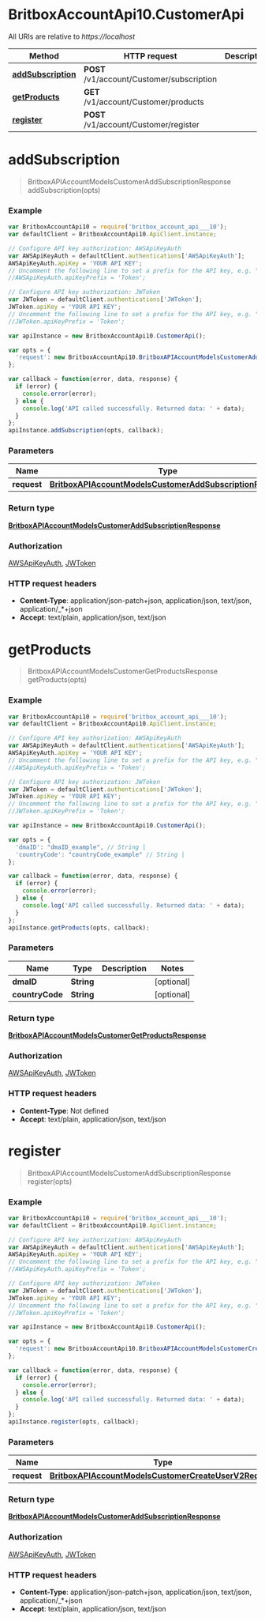 # BritboxAccountApi10.CustomerApi

All URIs are relative to *https://localhost*

Method | HTTP request | Description
------------- | ------------- | -------------
[**addSubscription**](CustomerApi.md#addSubscription) | **POST** /v1/account/Customer/subscription | 
[**getProducts**](CustomerApi.md#getProducts) | **GET** /v1/account/Customer/products | 
[**register**](CustomerApi.md#register) | **POST** /v1/account/Customer/register | 


<a name="addSubscription"></a>
# **addSubscription**
> BritboxAPIAccountModelsCustomerAddSubscriptionResponse addSubscription(opts)



### Example
```javascript
var BritboxAccountApi10 = require('britbox_account_api___10');
var defaultClient = BritboxAccountApi10.ApiClient.instance;

// Configure API key authorization: AWSApiKeyAuth
var AWSApiKeyAuth = defaultClient.authentications['AWSApiKeyAuth'];
AWSApiKeyAuth.apiKey = 'YOUR API KEY';
// Uncomment the following line to set a prefix for the API key, e.g. "Token" (defaults to null)
//AWSApiKeyAuth.apiKeyPrefix = 'Token';

// Configure API key authorization: JWToken
var JWToken = defaultClient.authentications['JWToken'];
JWToken.apiKey = 'YOUR API KEY';
// Uncomment the following line to set a prefix for the API key, e.g. "Token" (defaults to null)
//JWToken.apiKeyPrefix = 'Token';

var apiInstance = new BritboxAccountApi10.CustomerApi();

var opts = { 
  'request': new BritboxAccountApi10.BritboxAPIAccountModelsCustomerAddSubscriptionRequest() // BritboxAPIAccountModelsCustomerAddSubscriptionRequest | 
};

var callback = function(error, data, response) {
  if (error) {
    console.error(error);
  } else {
    console.log('API called successfully. Returned data: ' + data);
  }
};
apiInstance.addSubscription(opts, callback);
```

### Parameters

Name | Type | Description  | Notes
------------- | ------------- | ------------- | -------------
 **request** | [**BritboxAPIAccountModelsCustomerAddSubscriptionRequest**](BritboxAPIAccountModelsCustomerAddSubscriptionRequest.md)|  | [optional] 

### Return type

[**BritboxAPIAccountModelsCustomerAddSubscriptionResponse**](BritboxAPIAccountModelsCustomerAddSubscriptionResponse.md)

### Authorization

[AWSApiKeyAuth](../README.md#AWSApiKeyAuth), [JWToken](../README.md#JWToken)

### HTTP request headers

 - **Content-Type**: application/json-patch+json, application/json, text/json, application/_*+json
 - **Accept**: text/plain, application/json, text/json

<a name="getProducts"></a>
# **getProducts**
> BritboxAPIAccountModelsCustomerGetProductsResponse getProducts(opts)



### Example
```javascript
var BritboxAccountApi10 = require('britbox_account_api___10');
var defaultClient = BritboxAccountApi10.ApiClient.instance;

// Configure API key authorization: AWSApiKeyAuth
var AWSApiKeyAuth = defaultClient.authentications['AWSApiKeyAuth'];
AWSApiKeyAuth.apiKey = 'YOUR API KEY';
// Uncomment the following line to set a prefix for the API key, e.g. "Token" (defaults to null)
//AWSApiKeyAuth.apiKeyPrefix = 'Token';

// Configure API key authorization: JWToken
var JWToken = defaultClient.authentications['JWToken'];
JWToken.apiKey = 'YOUR API KEY';
// Uncomment the following line to set a prefix for the API key, e.g. "Token" (defaults to null)
//JWToken.apiKeyPrefix = 'Token';

var apiInstance = new BritboxAccountApi10.CustomerApi();

var opts = { 
  'dmaID': "dmaID_example", // String | 
  'countryCode': "countryCode_example" // String | 
};

var callback = function(error, data, response) {
  if (error) {
    console.error(error);
  } else {
    console.log('API called successfully. Returned data: ' + data);
  }
};
apiInstance.getProducts(opts, callback);
```

### Parameters

Name | Type | Description  | Notes
------------- | ------------- | ------------- | -------------
 **dmaID** | **String**|  | [optional] 
 **countryCode** | **String**|  | [optional] 

### Return type

[**BritboxAPIAccountModelsCustomerGetProductsResponse**](BritboxAPIAccountModelsCustomerGetProductsResponse.md)

### Authorization

[AWSApiKeyAuth](../README.md#AWSApiKeyAuth), [JWToken](../README.md#JWToken)

### HTTP request headers

 - **Content-Type**: Not defined
 - **Accept**: text/plain, application/json, text/json

<a name="register"></a>
# **register**
> BritboxAPIAccountModelsCustomerAddSubscriptionResponse register(opts)



### Example
```javascript
var BritboxAccountApi10 = require('britbox_account_api___10');
var defaultClient = BritboxAccountApi10.ApiClient.instance;

// Configure API key authorization: AWSApiKeyAuth
var AWSApiKeyAuth = defaultClient.authentications['AWSApiKeyAuth'];
AWSApiKeyAuth.apiKey = 'YOUR API KEY';
// Uncomment the following line to set a prefix for the API key, e.g. "Token" (defaults to null)
//AWSApiKeyAuth.apiKeyPrefix = 'Token';

// Configure API key authorization: JWToken
var JWToken = defaultClient.authentications['JWToken'];
JWToken.apiKey = 'YOUR API KEY';
// Uncomment the following line to set a prefix for the API key, e.g. "Token" (defaults to null)
//JWToken.apiKeyPrefix = 'Token';

var apiInstance = new BritboxAccountApi10.CustomerApi();

var opts = { 
  'request': new BritboxAccountApi10.BritboxAPIAccountModelsCustomerCreateUserV2Request() // BritboxAPIAccountModelsCustomerCreateUserV2Request | 
};

var callback = function(error, data, response) {
  if (error) {
    console.error(error);
  } else {
    console.log('API called successfully. Returned data: ' + data);
  }
};
apiInstance.register(opts, callback);
```

### Parameters

Name | Type | Description  | Notes
------------- | ------------- | ------------- | -------------
 **request** | [**BritboxAPIAccountModelsCustomerCreateUserV2Request**](BritboxAPIAccountModelsCustomerCreateUserV2Request.md)|  | [optional] 

### Return type

[**BritboxAPIAccountModelsCustomerAddSubscriptionResponse**](BritboxAPIAccountModelsCustomerAddSubscriptionResponse.md)

### Authorization

[AWSApiKeyAuth](../README.md#AWSApiKeyAuth), [JWToken](../README.md#JWToken)

### HTTP request headers

 - **Content-Type**: application/json-patch+json, application/json, text/json, application/_*+json
 - **Accept**: text/plain, application/json, text/json

